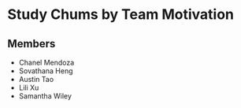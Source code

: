 # Study Chums by Team Motivation

## Members
* Chanel Mendoza
* Sovathana Heng
* Austin Tao
* Lili Xu
* Samantha Wiley
